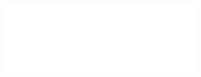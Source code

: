<a href="https://github.com/seblful#">
<picture>
  <img src="/github-metrics.svg" alt="Metrics">
</picture>
</a>
